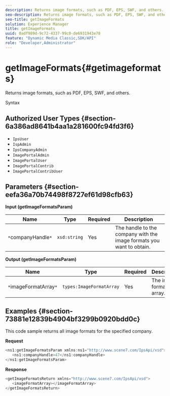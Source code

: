 ```yaml
---
description: Returns image formats, such as PDF, EPS, SWF, and others.
seo-description: Returns image formats, such as PDF, EPS, SWF, and others.
seo-title: getImageFormats
solution: Experience Manager
title: getImageFormats
uuid: 0adf989d-9c72-4337-99c0-de6931943e78
feature: "Dynamic Media Classic,SDK/API"
role: "Developer,Administrator"
---
```


# getImageFormats{#getimageformats}

Returns image formats, such as PDF, EPS, SWF, and others.

 Syntax 

## Authorized User Types {#section-6a386ad8641b4aa1a281600fc94fd3f6}

* `IpsUser` 
* `IspAdmin` 
* `IpsCompanyAdmin` 
* `ImagePortalAdmin` 
* `ImagePortalUser` 
* `ImagePortalContrib` 
* `ImagePortalContribUser`

## Parameters {#section-eefa36a70b74498f8727ef61d98cfb63}

**Input (getImageFormatsParam)** 

|  Name  | Type  | Required  | Description  |
|---|---|---|---|
|  `*`companyHandle`*`  | `xsd:string`  | Yes  | The handle to the company with the image formats you want to obtain.  |

**Output (getImageFormatsParam)** 

|  Name  | Type  | Required  | Description  |
|---|---|---|---|
|  `*`imageFormatArray`*`  | `types:ImageFormatArray`  | Yes  | The image format array.  |

## Examples {#section-73881e12839b4904bf3299b0920bdd0c}

This code sample returns all image formats for the specified company.

**Request** 

```java
<ns1:getImageFormatsParam xmlns:ns1="http://www.scene7.com/IpsApi/xsd">
   <ns1:companyHandle>47</ns1:companyHandle>
</ns1:getImageFormatsParam>
```

**Response** 

```java
<getImageFormatsReturn xmlns="http://www.scene7.com/IpsApi/xsd">
   <imageFormatArray></imageFormatArray>
</getImageFormatsReturn>
```

